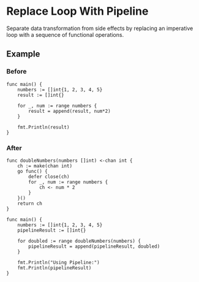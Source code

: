 # Replace Loop With Pipeline

Separate data transformation from side effects by replacing
an imperative loop with a sequence of functional operations.

## Example

### Before

```
func main() {
	numbers := []int{1, 2, 3, 4, 5}
	result := []int{}

	for _, num := range numbers {
		result = append(result, num*2)
	}

	fmt.Println(result)
}
```

### After

```
func doubleNumbers(numbers []int) <-chan int {
	ch := make(chan int)
	go func() {
		defer close(ch)
		for _, num := range numbers {
			ch <- num * 2
		}
	}()
	return ch
}

func main() {
	numbers := []int{1, 2, 3, 4, 5}
	pipelineResult := []int{}

	for doubled := range doubleNumbers(numbers) {
		pipelineResult = append(pipelineResult, doubled)
	}

	fmt.Println("Using Pipeline:")
	fmt.Println(pipelineResult)
}
```